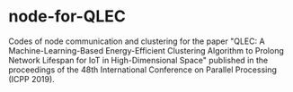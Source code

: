 # node-for-QLEC
Codes of node communication and clustering for the paper "QLEC: A Machine-Learning-Based Energy-Efficient Clustering Algorithm to Prolong Network Lifespan for IoT in High-Dimensional Space" published in the proceedings of the 48th International Conference on Parallel Processing (ICPP 2019).
